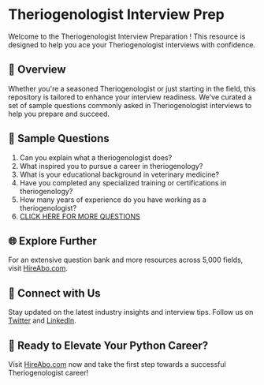 # Theriogenologist Interview Prep

Welcome to the Theriogenologist Interview Preparation ! This resource is designed to help you ace your Theriogenologist interviews with confidence.

## 🚀 Overview

Whether you're a seasoned Theriogenologist or just starting in the field, this repository is tailored to enhance your interview readiness. We've curated a set of sample questions commonly asked in Theriogenologist interviews to help you prepare and succeed.

## 📝 Sample Questions

1. Can you explain what a theriogenologist does?
2. What inspired you to pursue a career in theriogenology?
3. What is your educational background in veterinary medicine?
4. Have you completed any specialized training or certifications in theriogenology?
5. How many years of experience do you have working as a theriogenologist?
6. [CLICK HERE FOR MORE QUESTIONS](https://hireabo.com/job/24_0_26/Theriogenologist)

## 🌐 Explore Further

For an extensive question bank and more resources across 5,000 fields, visit [HireAbo.com](https://www.hireabo.com).

## 📱 Connect with Us

Stay updated on the latest industry insights and interview tips. Follow us on [Twitter](https://twitter.com/hireabo) and [LinkedIn](https://www.linkedin.com/in/hire-abo-3609972a8/).

## 🚀 Ready to Elevate Your Python Career?

Visit [HireAbo.com](https://www.hireabo.com) now and take the first step towards a successful Theriogenologist career!